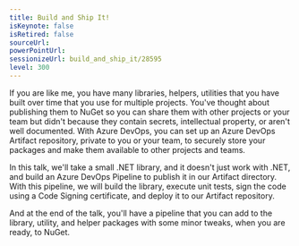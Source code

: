 ```yaml
---
title: Build and Ship It!
isKeynote: false
isRetired: false
sourceUrl:
powerPointUrl: 
sessionizeUrl: build_and_ship_it/28595
level: 300
---
```

If you are like me, you have many libraries, helpers, utilities that you have built over time that you use for multiple projects. You've thought about publishing them to NuGet so you can share them with other projects or your team but didn't because they contain secrets, intellectual property, or aren't well documented. With Azure DevOps, you can set up an Azure DevOps Artifact repository, private to you or your team, to securely store your packages and make them available to other projects and teams.

In this talk, we'll take a small .NET library, and it doesn't just work with .NET, and build an Azure DevOps Pipeline to publish it in our Artifact directory.  With this pipeline, we will build the library, execute unit tests, sign the code using a Code Signing certificate, and deploy it to our Artifact repository.

And at the end of the talk, you'll have a pipeline that you can add to the library, utility, and helper packages with some minor tweaks, when you are ready, to NuGet.

